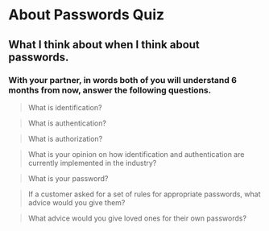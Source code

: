 # About Passwords Quiz
## What I think about when I think about passwords.

### With your partner, in words both of you will understand 6 months from now, answer the following questions.

> What is identification?

<!-- Name/username/identifier for the user. -->

> What is authentication?

<!-- How the user proves that they are who they say they are. -->

> What is authorization?

<!-- When server checks for permissions. -->

> What is your opinion on how identification and authentication are currently implemented in the industry?

<!-- The guidelines need to be updated now that people are using computers to crack passwords instead of cracking them by hand -->

> What is your password?

<!-- password1 (this is actually my password)-->

> If a customer asked for a set of rules for appropriate passwords, what advice would you give them?

<!-- Make a sentence or passphrase. Don't worry about special characters unless you want them. -->

> What advice would you give loved ones for their own passwords?

<!-- Use a password manager -->
